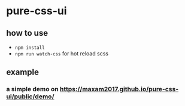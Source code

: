# pure-css-ui

## how to use
* `npm install`
* `npm run watch-css` for hot reload scss

## example
### a simple demo on https://maxam2017.github.io/pure-css-ui/public/demo/
